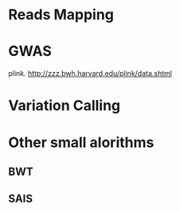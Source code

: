 # Reads Mapping

# GWAS
plink. http://zzz.bwh.harvard.edu/plink/data.shtml


# Variation Calling


# Other small alorithms
## BWT
## SAIS

